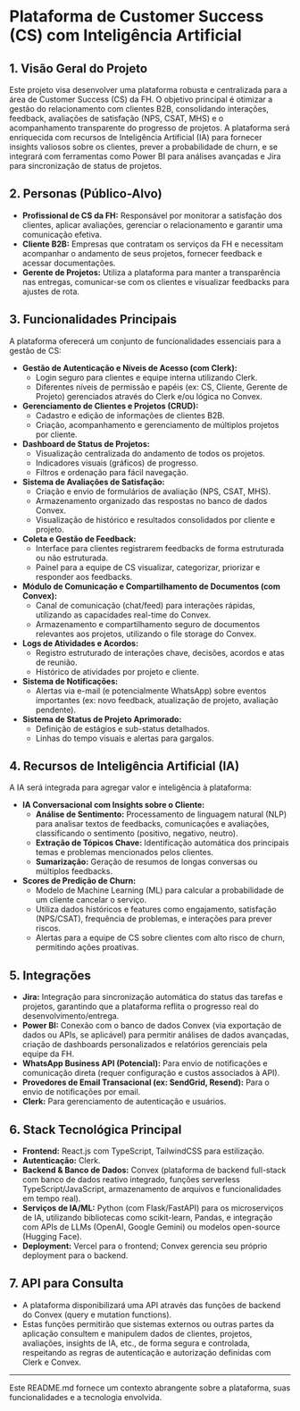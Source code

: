 # Plataforma de Customer Success (CS) com Inteligência Artificial

## 1. Visão Geral do Projeto

Este projeto visa desenvolver uma plataforma robusta e centralizada para a área de Customer Success (CS) da FH. O objetivo principal é otimizar a gestão do relacionamento com clientes B2B, consolidando interações, feedback, avaliações de satisfação (NPS, CSAT, MHS) e o acompanhamento transparente do progresso de projetos. A plataforma será enriquecida com recursos de Inteligência Artificial (IA) para fornecer insights valiosos sobre os clientes, prever a probabilidade de churn, e se integrará com ferramentas como Power BI para análises avançadas e Jira para sincronização de status de projetos.

## 2. Personas (Público-Alvo)

* **Profissional de CS da FH:** Responsável por monitorar a satisfação dos clientes, aplicar avaliações, gerenciar o relacionamento e garantir uma comunicação efetiva.
* **Cliente B2B:** Empresas que contratam os serviços da FH e necessitam acompanhar o andamento de seus projetos, fornecer feedback e acessar documentações.
* **Gerente de Projetos:** Utiliza a plataforma para manter a transparência nas entregas, comunicar-se com os clientes e visualizar feedbacks para ajustes de rota.

## 3. Funcionalidades Principais

A plataforma oferecerá um conjunto de funcionalidades essenciais para a gestão de CS:

* **Gestão de Autenticação e Níveis de Acesso (com Clerk):**
    * Login seguro para clientes e equipe interna utilizando Clerk.
    * Diferentes níveis de permissão e papéis (ex: CS, Cliente, Gerente de Projeto) gerenciados através do Clerk e/ou lógica no Convex.
* **Gerenciamento de Clientes e Projetos (CRUD):**
    * Cadastro e edição de informações de clientes B2B.
    * Criação, acompanhamento e gerenciamento de múltiplos projetos por cliente.
* **Dashboard de Status de Projetos:**
    * Visualização centralizada do andamento de todos os projetos.
    * Indicadores visuais (gráficos) de progresso.
    * Filtros e ordenação para fácil navegação.
* **Sistema de Avaliações de Satisfação:**
    * Criação e envio de formulários de avaliação (NPS, CSAT, MHS).
    * Armazenamento organizado das respostas no banco de dados Convex.
    * Visualização de histórico e resultados consolidados por cliente e projeto.
* **Coleta e Gestão de Feedback:**
    * Interface para clientes registrarem feedbacks de forma estruturada ou não estruturada.
    * Painel para a equipe de CS visualizar, categorizar, priorizar e responder aos feedbacks.
* **Módulo de Comunicação e Compartilhamento de Documentos (com Convex):**
    * Canal de comunicação (chat/feed) para interações rápidas, utilizando as capacidades real-time do Convex.
    * Armazenamento e compartilhamento seguro de documentos relevantes aos projetos, utilizando o file storage do Convex.
* **Logs de Atividades e Acordos:**
    * Registro estruturado de interações chave, decisões, acordos e atas de reunião.
    * Histórico de atividades por projeto e cliente.
* **Sistema de Notificações:**
    * Alertas via e-mail (e potencialmente WhatsApp) sobre eventos importantes (ex: novo feedback, atualização de projeto, avaliação pendente).
* **Sistema de Status de Projeto Aprimorado:**
    * Definição de estágios e sub-status detalhados.
    * Linhas do tempo visuais e alertas para gargalos.

## 4. Recursos de Inteligência Artificial (IA)

A IA será integrada para agregar valor e inteligência à plataforma:

* **IA Conversacional com Insights sobre o Cliente:**
    * **Análise de Sentimento:** Processamento de linguagem natural (NLP) para analisar textos de feedbacks, comunicações e avaliações, classificando o sentimento (positivo, negativo, neutro).
    * **Extração de Tópicos Chave:** Identificação automática dos principais temas e problemas mencionados pelos clientes.
    * **Sumarização:** Geração de resumos de longas conversas ou múltiplos feedbacks.
* **Scores de Predição de Churn:**
    * Modelo de Machine Learning (ML) para calcular a probabilidade de um cliente cancelar o serviço.
    * Utiliza dados históricos e features como engajamento, satisfação (NPS/CSAT), frequência de problemas, e interações para prever riscos.
    * Alertas para a equipe de CS sobre clientes com alto risco de churn, permitindo ações proativas.

## 5. Integrações

* **Jira:** Integração para sincronização automática do status das tarefas e projetos, garantindo que a plataforma reflita o progresso real do desenvolvimento/entrega.
* **Power BI:** Conexão com o banco de dados Convex (via exportação de dados ou APIs, se aplicável) para permitir análises de dados avançadas, criação de dashboards personalizados e relatórios gerenciais pela equipe da FH.
* **WhatsApp Business API (Potencial):** Para envio de notificações e comunicação direta (requer configuração e custos associados à API).
* **Provedores de Email Transacional (ex: SendGrid, Resend):** Para o envio de notificações por email.
* **Clerk:** Para gerenciamento de autenticação e usuários.

## 6. Stack Tecnológica Principal

* **Frontend:** React.js com TypeScript, TailwindCSS para estilização.
* **Autenticação:** Clerk.
* **Backend & Banco de Dados:** Convex (plataforma de backend full-stack com banco de dados reativo integrado, funções serverless TypeScript/JavaScript, armazenamento de arquivos e funcionalidades em tempo real).
* **Serviços de IA/ML:** Python (com Flask/FastAPI) para os microserviços de IA, utilizando bibliotecas como scikit-learn, Pandas, e integração com APIs de LLMs (OpenAI, Google Gemini) ou modelos open-source (Hugging Face).
* **Deployment:** Vercel para o frontend; Convex gerencia seu próprio deployment para o backend.

## 7. API para Consulta

* A plataforma disponibilizará uma API através das funções de backend do Convex (query e mutation functions).
* Estas funções permitirão que sistemas externos ou outras partes da aplicação consultem e manipulem dados de clientes, projetos, avaliações, insights de IA, etc., de forma segura e controlada, respeitando as regras de autenticação e autorização definidas com Clerk e Convex.

---

Este README.md fornece um contexto abrangente sobre a plataforma, suas funcionalidades e a tecnologia envolvida.
